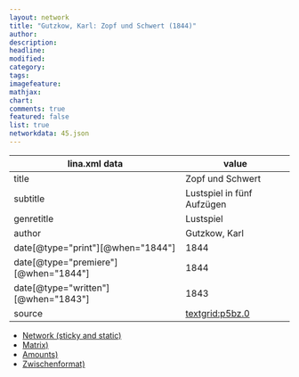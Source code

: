 ```yaml
---
layout: network
title: "Gutzkow, Karl: Zopf und Schwert (1844)"
author:
description:
headline:
modified:
category:
tags:
imagefeature: 
mathjax: 
chart: 
comments: true
featured: false
list: true
networkdata: 45.json
---
```

lina.xml data  | value
------------- | -------------
title|Zopf und Schwert
subtitle|Lustspiel in fünf Aufzügen
genretitle|Lustspiel
author|Gutzkow, Karl
date[@type="print"][@when="1844"]|1844
date[@type="premiere"][@when="1844"]|1844
date[@type="written"][@when="1843"]|1843
source|[textgrid:p5bz.0](https://textgridlab.org/1.0/tgcrud-public/rest/textgrid:p5bz.0/data)



* [Network (sticky and static)](/linas/network45)
* [Matrix)](/linas/matrix45)
* [Amounts)](/linas/amount45)
* [Zwischenformat)](/linas/lina45 )

